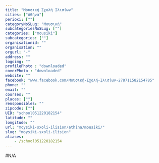 ```yaml
---
title: "Μουσική Σχολή Ιλισίων"
cities: ["Αθήνα"]
perioxi: [""]
categoryNoSLug: "Μουσική"
subcategoriesNoSLug: [""]
categories: ["mousiki"]
subcategories: [""]
organisationid: ""
organisation: ""
orgurl: "-"
address: ""
logoimg: ""
profilePhoto : "downloaded"
coverPhoto : "downloaded"
website: ""
facebook: "www.facebook.com/Μουσική-Σχολή-Ιλισίων-278711582154785"
phone: ""
email: ""
courses: ""
places: [""]
rensponsibles: ""
zipcode: [""]
UID: "school051220182154"
latitude: ""
longitude: ""
url: "moysiki-sxoli-ilision/athina/mousiki/"
slug: "moysiki-sxoli-ilision"
aliases:
    - /school051220182154
---
```





#N/A